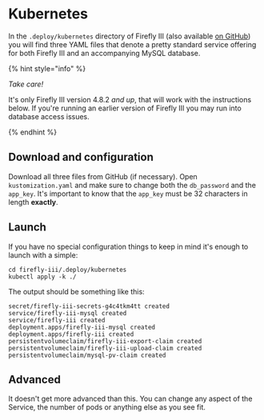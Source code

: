 # Kubernetes

In the `.deploy/kubernetes` directory of Firefly III (also available [on GitHub](https://github.com/firefly-iii/kubernetes)) you will find three YAML files that denote a pretty standard service offering for both Firefly III and an accompanying MySQL database.

{% hint style="info" %}

_Take care!_

It's only Firefly III version 4.8.2 *and up*, that will work with the instructions below. If you're running an earlier version of Firefly III you may run into database access issues.

{% endhint %}

## Download and configuration

Download all three files from GitHub (if necessary). Open `kustomization.yaml` and make sure to change both the `db_password` and the `app_key`. It's important to know that the `app_key` must be 32 characters in length **exactly**.

## Launch

If you have no special configuration things to keep in mind it's enough to launch with a simple:

```text
cd firefly-iii/.deploy/kubernetes
kubectl apply -k ./
```

The output should be something like this:

```text
secret/firefly-iii-secrets-g4c4tkm4tt created
service/firefly-iii-mysql created
service/firefly-iii created
deployment.apps/firefly-iii-mysql created
deployment.apps/firefly-iii created
persistentvolumeclaim/firefly-iii-export-claim created
persistentvolumeclaim/firefly-iii-upload-claim created
persistentvolumeclaim/mysql-pv-claim created
```

## Advanced

It doesn't get more advanced than this. You can change any aspect of the Service, the number of pods or anything else as you see fit.

